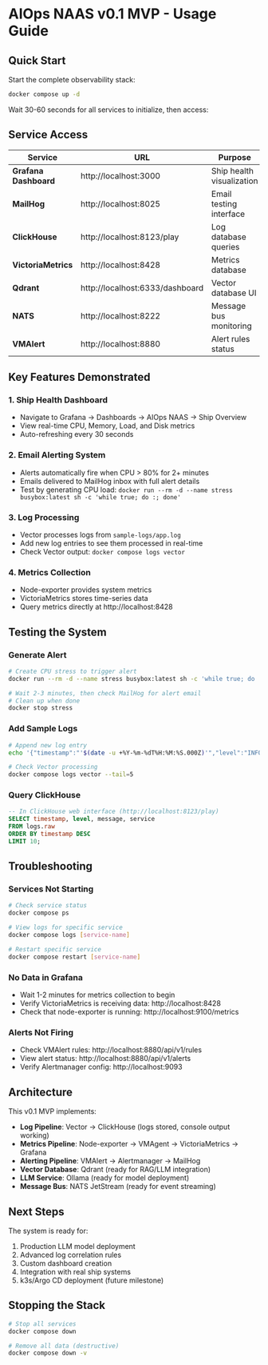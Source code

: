 # AIOps NAAS v0.1 MVP - Usage Guide

## Quick Start

Start the complete observability stack:

```bash
docker compose up -d
```

Wait 30-60 seconds for all services to initialize, then access:

## Service Access

| Service | URL | Purpose | Credentials |
|---------|-----|---------|-------------|
| **Grafana Dashboard** | http://localhost:3000 | Ship health visualization | admin/admin |
| **MailHog** | http://localhost:8025 | Email testing interface | None |
| **ClickHouse** | http://localhost:8123/play | Log database queries | default/clickhouse123 |
| **VictoriaMetrics** | http://localhost:8428 | Metrics database | None |
| **Qdrant** | http://localhost:6333/dashboard | Vector database UI | None |
| **NATS** | http://localhost:8222 | Message bus monitoring | None |
| **VMAlert** | http://localhost:8880 | Alert rules status | None |

## Key Features Demonstrated

### 1. Ship Health Dashboard
- Navigate to Grafana → Dashboards → AIOps NAAS → Ship Overview
- View real-time CPU, Memory, Load, and Disk metrics
- Auto-refreshing every 30 seconds

### 2. Email Alerting System
- Alerts automatically fire when CPU > 80% for 2+ minutes
- Emails delivered to MailHog inbox with full alert details
- Test by generating CPU load: `docker run --rm -d --name stress busybox:latest sh -c 'while true; do :; done'`

### 3. Log Processing
- Vector processes logs from `sample-logs/app.log`
- Add new log entries to see them processed in real-time
- Check Vector output: `docker compose logs vector`

### 4. Metrics Collection
- Node-exporter provides system metrics
- VictoriaMetrics stores time-series data
- Query metrics directly at http://localhost:8428

## Testing the System

### Generate Alert
```bash
# Create CPU stress to trigger alert
docker run --rm -d --name stress busybox:latest sh -c 'while true; do :; done'

# Wait 2-3 minutes, then check MailHog for alert email
# Clean up when done
docker stop stress
```

### Add Sample Logs
```bash
# Append new log entry
echo '{"timestamp":"'$(date -u +%Y-%m-%dT%H:%M:%S.000Z)'","level":"INFO","message":"Test log entry","service":"test","host":"ship-01"}' >> sample-logs/app.log

# Check Vector processing
docker compose logs vector --tail=5
```

### Query ClickHouse
```sql
-- In ClickHouse web interface (http://localhost:8123/play)
SELECT timestamp, level, message, service 
FROM logs.raw 
ORDER BY timestamp DESC 
LIMIT 10;
```

## Troubleshooting

### Services Not Starting
```bash
# Check service status
docker compose ps

# View logs for specific service
docker compose logs [service-name]

# Restart specific service
docker compose restart [service-name]
```

### No Data in Grafana
- Wait 1-2 minutes for metrics collection to begin
- Verify VictoriaMetrics is receiving data: http://localhost:8428
- Check that node-exporter is running: http://localhost:9100/metrics

### Alerts Not Firing
- Check VMAlert rules: http://localhost:8880/api/v1/rules
- View alert status: http://localhost:8880/api/v1/alerts
- Verify Alertmanager config: http://localhost:9093

## Architecture

This v0.1 MVP implements:

- **Log Pipeline**: Vector → ClickHouse (logs stored, console output working)
- **Metrics Pipeline**: Node-exporter → VMAgent → VictoriaMetrics → Grafana
- **Alerting Pipeline**: VMAlert → Alertmanager → MailHog
- **Vector Database**: Qdrant (ready for RAG/LLM integration)
- **LLM Service**: Ollama (ready for model deployment)
- **Message Bus**: NATS JetStream (ready for event streaming)

## Next Steps

The system is ready for:
1. Production LLM model deployment
2. Advanced log correlation rules  
3. Custom dashboard creation
4. Integration with real ship systems
5. k3s/Argo CD deployment (future milestone)

## Stopping the Stack

```bash
# Stop all services
docker compose down

# Remove all data (destructive)
docker compose down -v
```
